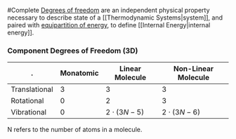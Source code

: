 #Complete
[Degrees of freedom](https://en.wikipedia.org/wiki/Degrees_of_freedom_(physics_and_chemistry)) are an independent physical property necessary to describe state of a [[Thermodynamic Systems\|system]], and paired with [equipartition of energy](https://en.wikipedia.org/wiki/Equipartition_theorem), to define [[Internal Energy\|internal energy]].
### Component Degrees of Freedom (3D)
.| Monatomic | Linear Molecule | Non-Linear Molecule
----- | ----- | ----- | -----
Translational | 3 | 3 | 3
Rotational | 0 | 2 | 3
Vibrational | 0 | $2\cdot(3N-5)$ | $2\cdot(3N-6)$
N refers to the number of atoms in a molecule.